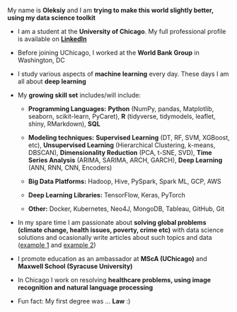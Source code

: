 My name is **Oleksiy** and I am **trying to make this world slightly better, using my data science toolkit**

* I am a student at the **University of Chicago**. My full professional profile is available on [**LinkedIn**](https://www.linkedin.com/in/oanokhin/)

* Before joining UChicago, I worked at the **World Bank Group** in Washington, DC

* I study various aspects of **machine learning** every day. These days I am all about **deep learning**

* My **growing skill set** includes/will include:

  + **Programming Languages:** **Python** (NumPy, pandas, Matplotlib, seaborn, scikit-learn, PyCaret), **R** (tidyverse, tidymodels, leaflet, shiny, RMarkdown), **SQL**

  + **Modeling techniques:** **Supervised Learning** (DT, RF, SVM, XGBoost, etc), **Unsupervised Learning** (Hierarchical Clustering, k-means, DBSCAN), **Dimensionality Reduction** (PCA, t-SNE, SVD), **Time Series Analysis** (ARIMA, SARIMA, ARCH, GARCH), **Deep Learning** (ANN, RNN, CNN, Encoders)

  + **Big Data Platforms:** Hadoop, Hive, PySpark, Spark ML, GCP, AWS

  + **Deep Learning Libraries:** TensorFlow, Keras, PyTorch

  + **Other:** Docker, Kubernetes, Neo4J, MongoDB, Tableau, GitHub, Git

* In my spare time I am passionate about **solving global problems (climate change, health issues, poverty, crime etc)** with data science solutions and ocasionally write articles about such topics and data ([example 1](https://voxukraine.org/en/where-are-ukrainian-brains-drained-to-and-how/) and [example 2](https://voxukraine.org/en/traffic-accidents-routes-fines-big-data-in-the-transport-section/))

* I promote education as an ambassador at **MScA (UChicago)** and **Maxwell School (Syracuse University)**

* In Chicago I work on resolving **healthcare problems, using image recognition and natural language processing**

* Fun fact: My first degree was ... **Law** :)

